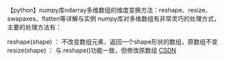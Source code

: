 【python】numpy库ndarray多维数组的维度变换方法：reshape、resize、swapaxes、flatten等详解与实例
numpy库对多维数组有非常灵巧的处理方式，主要的处理方法有：

reshape(shape) ： 不改变数组元素，返回一个shape形状的数组，原数组不变
resize(shape) ： 与.reshape()功能一致，但修改原数组
[CSDN](https://blog.csdn.net/brucewong0516/article/details/79185282)
